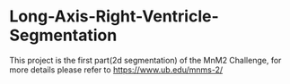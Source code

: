 # Long-Axis-Right-Ventricle-Segmentation
This project is the first part(2d segmentation) of the MnM2 Challenge, for more details please refer to https://www.ub.edu/mnms-2/
